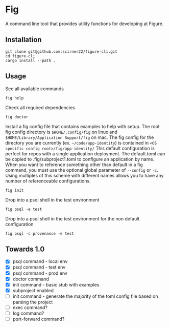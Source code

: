 # Fig

A command line tool that provides utility functions for developing at Figure.

## Installation

```
git clone git@github.com:scirner22/figure-cli.git
cd figure-cli
cargo install --path .
```

## Usage

See all available commands

```
fig help
```

Check all required dependencies

```
fig doctor
```

Install a fig config file that contains examples to help with setup. The root fig config directory is
`$HOME/.config/fig` on linux and `$HOME/Library/Application Support/fig` on mac. The fig config for
the directory you are currently (ex. `~/code/app-identity`) is contained in `<OS specific config root>/fig/app-identity/`
This default configuration is perfect for repos with a single application deployment.
The default.toml can be copied to .fig/subproject1.toml to configure an application by name. When you
want to reference something other than default in a fig command, you must use the optional global
parameter of `--config` or `-c`. Using multiples of this scheme with different names allows you to
have any number of referenceable configurations.

```
fig init
```

Drop into a psql shell in the test environment

```
fig psql -e test
```

Drop into a psql shell in the test environment for the non default configuration

```
fig psql -c provenance -e test
```

## Towards 1.0

- [x] psql command - local env
- [x] psql command - test env
- [x] psql command - prod env
- [x] doctor command
- [x] init command - basic stub with examples
- [x] subproject enabled
- [ ] init command - generate the majority of the toml config file based on parsing the project
- [ ] exec command?
- [ ] log command?
- [ ] port-forward command?
